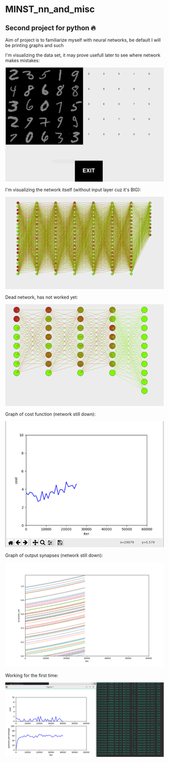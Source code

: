 # MINST_nn_and_misc
## Second project for python :fire:
Aim of project is to familiarize myself with neural networks, be default I will
be printing graphs and such

I'm visualizing the data set, it may prove usefull later to see where network makes mistakes:

![alt text](https://github.com/Konrad337/MINST_nn_and_misc/blob/master/screen01.png "Data vizualizer")

I'm visualizing the network itself (without input layer cuz it's BIG):

![alt text](https://github.com/Konrad337/MINST_nn_and_misc/blob/master/screen02.png "Net vizualizer")

Dead network, has not worked yet:

![alt text](https://github.com/Konrad337/MINST_nn_and_misc/blob/master/screen03.png "Net vizualizer")

Graph of cost function (network still down):

![alt text](https://github.com/Konrad337/MINST_nn_and_misc/blob/master/cost_graph_wrong.png "Cost graph")

Graph of output synapses (network still down):

![alt text](https://github.com/Konrad337/MINST_nn_and_misc/blob/master/faulty_output_synapses.png "Faulty synapses")

Working for the first time:

![alt text](https://github.com/Konrad337/MINST_nn_and_misc/blob/master/first_time_working.png "First time working")
